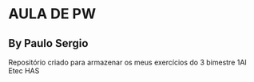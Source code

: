 <h1>AULA DE PW</h1>
<h2>By Paulo Sergio</h2>

Repositório criado para armazenar os meus exercícios do 3 bimestre
1AI Etec HAS

